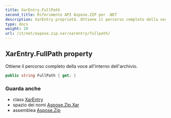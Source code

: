 ```yaml
---
title: XarEntry.FullPath
second_title: Riferimento API Aspose.ZIP per .NET
description: XarEntry proprietà. Ottiene il percorso completo della voce allinterno dellarchivio.
type: docs
weight: 20
url: /it/net/aspose.zip.xar/xarentry/fullpath/
---
```

## XarEntry.FullPath property

Ottiene il percorso completo della voce all'interno dell'archivio.

```csharp
public string FullPath { get; }
```

### Guarda anche

* class [XarEntry](../)
* spazio dei nomi [Aspose.Zip.Xar](../../xarentry/)
* assemblea [Aspose.Zip](../../../)


